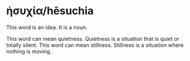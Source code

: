 # ἡσυχία/hēsuchia

This word is an idea. It is a noun.

This word can mean quietness. Quietness is a situation that is quiet or totally silent.
This word can mean stillness. Stillness is a situation where nothing is moving.
